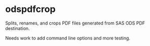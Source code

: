 odspdfcrop
==========

Splits, renames, and crops PDF files generated from SAS ODS PDF destination.

Needs work to add command line options and more testing.
